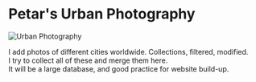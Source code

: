 # Petar's Urban Photography

![Urban Photography](./r_thumb.jpg)

I add photos of different cities worldwide. Collections, filtered, modified.  
I try to collect all of these and merge them here.  
It will be a large database, and good practice for website build-up.
